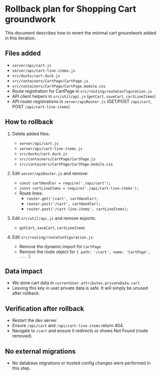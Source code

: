 # Rollback plan for Shopping Cart groundwork

This document describes how to revert the minimal cart groundwork added in this iteration.

## Files added
- `server/api/cart.js`
- `server/api/cart-line-items.js`
- `src/ducks/cart.duck.js`
- `src/containers/CartPage/CartPage.js`
- `src/containers/CartPage/CartPage.module.css`
- Route registration for CartPage in `src/routing/routeConfiguration.js`
- API client helpers in `src/util/api.js` (`getCart`, `saveCart`, `cartLineItems`)
- API router registrations in `server/apiRouter.js` (GET/POST `/api/cart`, POST `/api/cart-line-items`)

## How to rollback
1. Delete added files:
   - `server/api/cart.js`
   - `server/api/cart-line-items.js`
   - `src/ducks/cart.duck.js`
   - `src/containers/CartPage/CartPage.js`
   - `src/containers/CartPage/CartPage.module.css`

2. Edit `server/apiRouter.js` and remove:
   - `const cartHandler = require('./api/cart');`
   - `const cartLineItems = require('./api/cart-line-items');`
   - Route lines:
     - `router.get('/cart', cartHandler);`
     - `router.post('/cart', cartHandler);`
     - `router.post('/cart-line-items', cartLineItems);`

3. Edit `src/util/api.js` and remove exports:
   - `getCart`, `saveCart`, `cartLineItems`

4. Edit `src/routing/routeConfiguration.js`:
   - Remove the dynamic import for `CartPage`
   - Remove the route object for `{ path: '/cart', name: 'CartPage', ... }`

## Data impact
- We store cart data in `currentUser.attributes.privateData.cart`.
- Leaving this key in user private data is safe. It will simply be unused after rollback.

## Verification after rollback
- Restart the dev server.
- Ensure `/api/cart` and `/api/cart-line-items` return 404.
- Navigate to `/cart` and ensure it redirects or shows Not Found (route removed).

## No external migrations
- No database migrations or hosted config changes were performed in this step.


